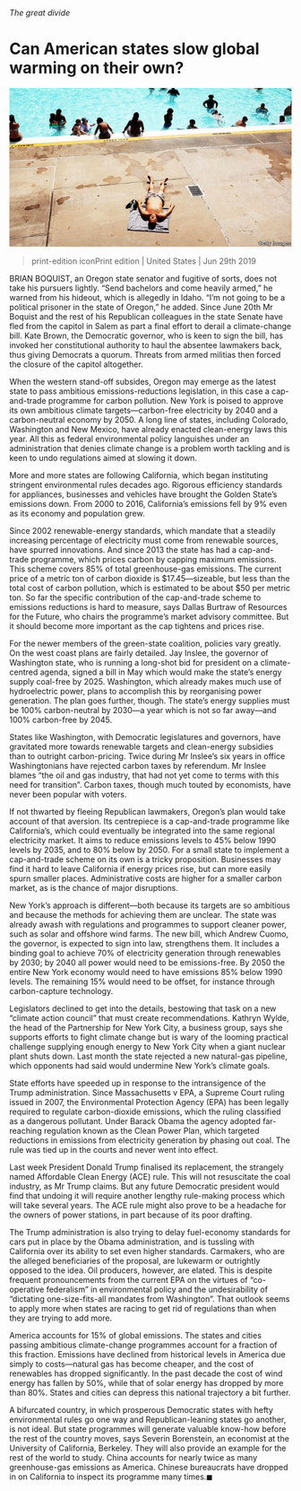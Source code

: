 ###### The great divide

# Can American states slow global warming on their own? 

![image](images/20190629_USP001_0.jpg) 

> print-edition iconPrint edition | United States | Jun 29th 2019 

BRIAN BOQUIST, an Oregon state senator and fugitive of sorts, does not take his pursuers lightly. “Send bachelors and come heavily armed,” he warned from his hideout, which is allegedly in Idaho. “I’m not going to be a political prisoner in the state of Oregon,” he added. Since June 20th Mr Boquist and the rest of his Republican colleagues in the state Senate have fled from the capitol in Salem as part a final effort to derail a climate-change bill. Kate Brown, the Democratic governor, who is keen to sign the bill, has invoked her constitutional authority to haul the absentee lawmakers back, thus giving Democrats a quorum. Threats from armed militias then forced the closure of the capitol altogether. 

When the western stand-off subsides, Oregon may emerge as the latest state to pass ambitious emissions-reductions legislation, in this case a cap-and-trade programme for carbon pollution. New York is poised to approve its own ambitious climate targets—carbon-free electricity by 2040 and a carbon-neutral economy by 2050. A long line of states, including Colorado, Washington and New Mexico, have already enacted clean-energy laws this year. All this as federal environmental policy languishes under an administration that denies climate change is a problem worth tackling and is keen to undo regulations aimed at slowing it down. 

More and more states are following California, which began instituting stringent environmental rules decades ago. Rigorous efficiency standards for appliances, businesses and vehicles have brought the Golden State’s emissions down. From 2000 to 2016, California’s emissions fell by 9% even as its economy and population grew. 

Since 2002 renewable-energy standards, which mandate that a steadily increasing percentage of electricity must come from renewable sources, have spurred innovations. And since 2013 the state has had a cap-and-trade programme, which prices carbon by capping maximum emissions. This scheme covers 85% of total greenhouse-gas emissions. The current price of a metric ton of carbon dioxide is $17.45—sizeable, but less than the total cost of carbon pollution, which is estimated to be about $50 per metric ton. So far the specific contribution of the cap-and-trade scheme to emissions reductions is hard to measure, says Dallas Burtraw of Resources for the Future, who chairs the programme’s market advisory committee. But it should become more important as the cap tightens and prices rise. 

For the newer members of the green-state coalition, policies vary greatly. On the west coast plans are fairly detailed. Jay Inslee, the governor of Washington state, who is running a long-shot bid for president on a climate-centred agenda, signed a bill in May which would make the state’s energy supply coal-free by 2025. Washington, which already makes much use of hydroelectric power, plans to accomplish this by reorganising power generation. The plan goes further, though. The state’s energy supplies must be 100% carbon-neutral by 2030—a year which is not so far away—and 100% carbon-free by 2045. 

States like Washington, with Democratic legislatures and governors, have gravitated more towards renewable targets and clean-energy subsidies than to outright carbon-pricing. Twice during Mr Inslee’s six years in office Washingtonians have rejected carbon taxes by referendum. Mr Inslee blames “the oil and gas industry, that had not yet come to terms with this need for transition”. Carbon taxes, though much touted by economists, have never been popular with voters. 

If not thwarted by fleeing Republican lawmakers, Oregon’s plan would take account of that aversion. Its centrepiece is a cap-and-trade programme like California’s, which could eventually be integrated into the same regional electricity market. It aims to reduce emissions levels to 45% below 1990 levels by 2035, and to 80% below by 2050. For a small state to implement a cap-and-trade scheme on its own is a tricky proposition. Businesses may find it hard to leave California if energy prices rise, but can more easily spurn smaller places. Administrative costs are higher for a smaller carbon market, as is the chance of major disruptions. 

New York’s approach is different—both because its targets are so ambitious and because the methods for achieving them are unclear. The state was already awash with regulations and programmes to support cleaner power, such as solar and offshore wind farms. The new bill, which Andrew Cuomo, the governor, is expected to sign into law, strengthens them. It includes a binding goal to achieve 70% of electricity generation through renewables by 2030; by 2040 all power would need to be emissions-free. By 2050 the entire New York economy would need to have emissions 85% below 1990 levels. The remaining 15% would need to be offset, for instance through carbon-capture technology. 

Legislators declined to get into the details, bestowing that task on a new “climate action council” that must create recommendations. Kathryn Wylde, the head of the Partnership for New York City, a business group, says she supports efforts to fight climate change but is wary of the looming practical challenge supplying enough energy to New York City when a giant nuclear plant shuts down. Last month the state rejected a new natural-gas pipeline, which opponents had said would undermine New York’s climate goals. 

State efforts have speeded up in response to the intransigence of the Trump administration. Since Massachusetts v EPA, a Supreme Court ruling issued in 2007, the Environmental Protection Agency (EPA) has been legally required to regulate carbon-dioxide emissions, which the ruling classified as a dangerous pollutant. Under Barack Obama the agency adopted far-reaching regulation known as the Clean Power Plan, which targeted reductions in emissions from electricity generation by phasing out coal. The rule was tied up in the courts and never went into effect. 

Last week President Donald Trump finalised its replacement, the strangely named Affordable Clean Energy (ACE) rule. This will not resuscitate the coal industry, as Mr Trump claims. But any future Democratic president would find that undoing it will require another lengthy rule-making process which will take several years. The ACE rule might also prove to be a headache for the owners of power stations, in part because of its poor drafting. 

The Trump administration is also trying to delay fuel-economy standards for cars put in place by the Obama administration, and is tussling with California over its ability to set even higher standards. Carmakers, who are the alleged beneficiaries of the proposal, are lukewarm or outrightly opposed to the idea. Oil producers, however, are elated. This is despite frequent pronouncements from the current EPA on the virtues of “co-operative federalism” in environmental policy and the undesirability of “dictating one-size-fits-all mandates from Washington”. That outlook seems to apply more when states are racing to get rid of regulations than when they are trying to add more. 

America accounts for 15% of global emissions. The states and cities passing ambitious climate-change programmes account for a fraction of this fraction. Emissions have declined from historical levels in America due simply to costs—natural gas has become cheaper, and the cost of renewables has dropped significantly. In the past decade the cost of wind energy has fallen by 50%, while that of solar energy has dropped by more than 80%. States and cities can depress this national trajectory a bit further. 

A bifurcated country, in which prosperous Democratic states with hefty environmental rules go one way and Republican-leaning states go another, is not ideal. But state programmes will generate valuable know-how before the rest of the country moves, says Severin Borenstein, an economist at the University of California, Berkeley. They will also provide an example for the rest of the world to study. China accounts for nearly twice as many greenhouse-gas emissions as America. Chinese bureaucrats have dropped in on California to inspect its programme many times.◼ 


